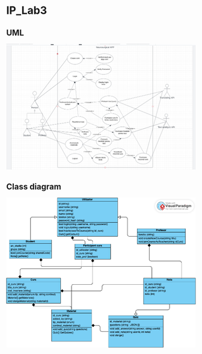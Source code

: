 # IP_Lab3

## UML

![alt text](https://github.com/alinaduca/IP_Lab3/blob/main/UML.png)

## Class diagram

![alt text](https://github.com/alinaduca/IP_Lab3/blob/main/Class%20diagram.png)
